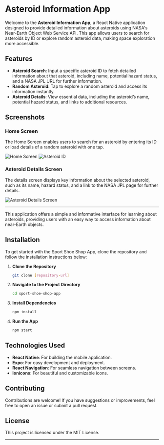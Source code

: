 # Asteroid Information App

Welcome to the **Asteroid Information App**, a React Native application designed to provide detailed information about asteroids using NASA's Near-Earth Object Web Service API. This app allows users to search for asteroids by ID or explore random asteroid data, making space exploration more accessible.

## Features

- **Asteroid Search**: Input a specific asteroid ID to fetch detailed information about that asteroid, including name, potential hazard status, and a NASA JPL URL for further information.
- **Random Asteroid**: Tap to explore a random asteroid and access its information instantly.
- **Asteroid Details**: View essential data, including the asteroid’s name, potential hazard status, and links to additional resources.

## Screenshots

### Home Screen
The Home Screen enables users to search for an asteroid by entering its ID or load details of a random asteroid with one tap.

![Home Screen](./screenshots/HomeScreen.jpeg)
![Asteroid ID](./screenshots/AsteroidID.jpeg)

### Asteroid Details Screen
The details screen displays key information about the selected asteroid, such as its name, hazard status, and a link to the NASA JPL page for further details.

![Asteroid Details Screen](./screenshots/Details.jpeg)

---

This application offers a simple and informative interface for learning about asteroids, providing users with an easy way to access information about near-Earth objects.

## Installation

To get started with the Sport Shoe Shop App, clone the repository and follow the installation instructions below:

1. **Clone the Repository**
   ```bash
   git clone [repository-url]
   ```

2. **Navigate to the Project Directory**
   ```bash
   cd sport-shoe-shop-app
   ```

3. **Install Dependencies**
   ```bash
   npm install
   ```

4. **Run the App**
   ```bash
   npm start
   ```

## Technologies Used

- **React Native**: For building the mobile application.
- **Expo**: For easy development and deployment.
- **React Navigation**: For seamless navigation between screens.
- **Ionicons**: For beautiful and customizable icons.

## Contributing

Contributions are welcome! If you have suggestions or improvements, feel free to open an issue or submit a pull request.

## License

This project is licensed under the MIT License.

---